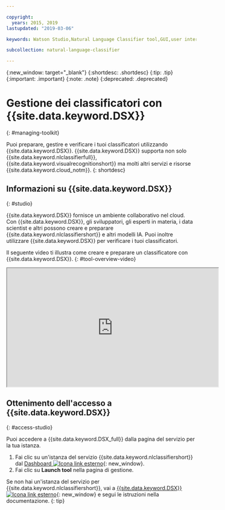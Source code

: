 ```yaml
---

copyright:
  years: 2015, 2019
lastupdated: "2019-03-06"

keywords: Watson Studio,Natural Language Classifier tool,GUI,user interface

subcollection: natural-language-classifier

---
```


{:new_window: target="_blank"}
{:shortdesc: .shortdesc}
{:tip: .tip}
{:important: .important}
{:note: .note}
{:deprecated: .deprecated}

<!-- Link definitions -->

[cloud-dashboard-watson]: https://{DomainName}/dashboard/apps?category=ai
[watson-studio-reg]: https://dataplatform.cloud.ibm.com/registration/stepone?context=wdp

# Gestione dei classificatori con {{site.data.keyword.DSX}}
{: #managing-toolkit}

Puoi preparare, gestire e verificare i tuoi classificatori utilizzando {{site.data.keyword.DSX}}. {{site.data.keyword.DSX}} supporta non solo {{site.data.keyword.nlclassifierfull}}, {{site.data.keyword.visualrecognitionshort}} ma molti altri servizi e risorse {{site.data.keyword.cloud_notm}}.
{: shortdesc}

## Informazioni su {{site.data.keyword.DSX}}
{: #studio}

{{site.data.keyword.DSX}} fornisce un ambiente collaborativo nel cloud. Con {{site.data.keyword.DSX}}, gli sviluppatori, gli esperti in materia, i data scientist e altri possono creare e preparare {{site.data.keyword.nlclassifiershort}} e altri modelli IA. Puoi inoltre utilizzare {{site.data.keyword.DSX}} per verificare i tuoi classificatori.

Il seguente video ti illustra come creare e preparare un classificatore con {{site.data.keyword.DSX}}.
{: #tool-overview-video}

<iframe class="embed-responsive-item" id="youtubeplayer" title="IBM Watson Studio: Create and train a Natural Language Classifier Model" type="text/html" width="560" height="315" src="https://www.youtube.com/embed/_gHeeX4lFwo" webkitallowfullscreen mozallowfullscreen allowfullscreen gesture="media" allow="encrypted-media"></iframe>

## Ottenimento dell'accesso a {{site.data.keyword.DSX}}
{: #access-studio}

Puoi accedere a {{site.data.keyword.DSX_full}} dalla pagina del servizio per la tua istanza.

1.  Fai clic su un'istanza del servizio {{site.data.keyword.nlclassifiershort}} dal [Dashboard ![Icona link esterno](../../icons/launch-glyph.svg "Icona link esterno")][cloud-dashboard-watson]{: new_window}.
1.  Fai clic su **Launch tool** nella pagina di gestione.

Se non hai un'istanza del servizio per {{site.data.keyword.nlclassifiershort}}, vai a [{{site.data.keyword.DSX}} ![Icona link esterno](../../icons/launch-glyph.svg "Icona link esterno")][watson-studio-reg]{: new_window} e segui le istruzioni nella documentazione.
{: tip}
